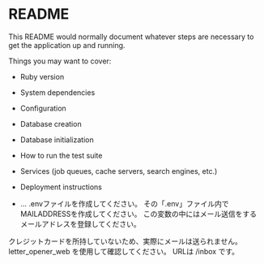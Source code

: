 # README

This README would normally document whatever steps are necessary to get the
application up and running.

Things you may want to cover:

* Ruby version

* System dependencies

* Configuration

* Database creation

* Database initialization

* How to run the test suite

* Services (job queues, cache servers, search engines, etc.)

* Deployment instructions

* ...
.envファイルを作成してください。
その「.env」ファイル内でMAILADDRESSを作成してください。
この変数の中にはメール送信をするメールアドレスを登録してください。

クレジットカードを所持していないため、実際にメールは送られません。
letter_opener_web を使用して確認してください。
URLは /inbox です。